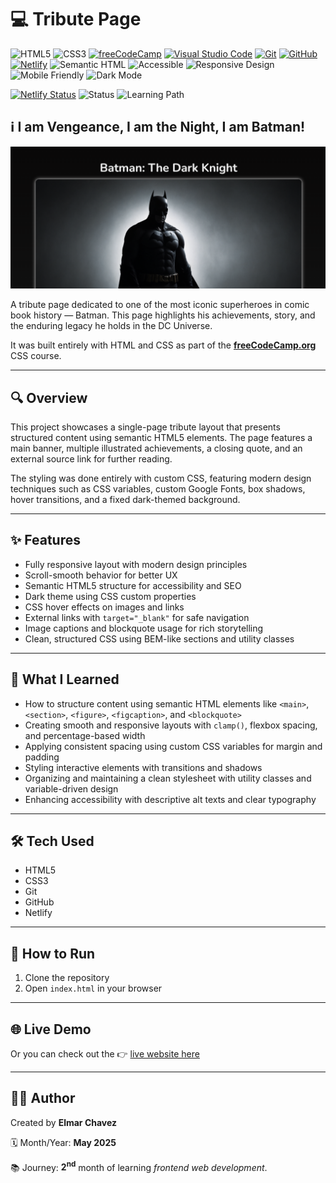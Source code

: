 # 💻 Tribute Page

![HTML5](https://img.shields.io/badge/HTML5-E34F26?style=for-the-badge&logo=html5&logoColor=white)
![CSS3](https://img.shields.io/badge/CSS3-1572B6?style=for-the-badge&logo=css3&logoColor=white)
[![freeCodeCamp](https://img.shields.io/badge/freeCodeCamp-27273D?style=for-the-badge&logo=freecodecamp&logoColor=white)](https://www.freecodecamp.org/)
[![Visual Studio Code](https://img.shields.io/badge/VS%20Code-007ACC?style=for-the-badge&logo=visual-studio-code&logoColor=white)](https://code.visualstudio.com/)
[![Git](https://img.shields.io/badge/Git-F05032?style=for-the-badge&logo=git&logoColor=white)](https://git-scm.com/)
[![GitHub](https://img.shields.io/badge/GitHub-181717?style=for-the-badge&logo=github&logoColor=white)](https://github.com/)
[![Netlify](https://img.shields.io/badge/Netlify-00C7B7?style=for-the-badge&logo=netlify&logoColor=white)](https://www.netlify.com/)
![Semantic HTML](https://img.shields.io/badge/Semantic%20HTML-ff9800?style=for-the-badge)
![Accessible](https://img.shields.io/badge/Accessibility-A11Y-0052cc?style=for-the-badge)
![Responsive Design](https://img.shields.io/badge/Responsive%20Design-2196F3?style=for-the-badge&logo=responsive&logoColor=white)
![Mobile Friendly](https://img.shields.io/badge/Mobile%20Friendly-%E2%9C%85-1E293B?style=for-the-badge&logo=responsive-design&logoColor=white)
![Dark Mode](https://img.shields.io/badge/Dark%20Mode-222222?style=for-the-badge&logo=half&logoColor=white)

[![Netlify Status](https://api.netlify.com/api/v1/badges/f992371a-b241-4d1a-a095-d1d6c9587737/deploy-status)](https://tribute-page-fcc-jiro.netlify.app/)
![Status](https://img.shields.io/badge/status-complete-brightgreen)
![Learning Path](https://img.shields.io/badge/learning%20path-month%202-blue)

## ℹ️ I am Vengeance, I am the Night, I am Batman!

![Screenshot of the project](./screenshot.png)

A tribute page dedicated to one of the most iconic superheroes in comic book history — Batman. This page highlights his achievements, story, and the enduring legacy he holds in the DC Universe.

It was built entirely with HTML and CSS as part of the [**freeCodeCamp.org**](https://www.freecodecamp.org/learn/full-stack-developer/) CSS course.

---

## 🔍 Overview

This project showcases a single-page tribute layout that presents structured content using semantic HTML5 elements. The page features a main banner, multiple illustrated achievements, a closing quote, and an external source link for further reading.

The styling was done entirely with custom CSS, featuring modern design techniques such as CSS variables, custom Google Fonts, box shadows, hover transitions, and a fixed dark-themed background.

---

## ✨ Features

- Fully responsive layout with modern design principles
- Scroll-smooth behavior for better UX
- Semantic HTML5 structure for accessibility and SEO
- Dark theme using CSS custom properties
- CSS hover effects on images and links
- External links with `target="_blank"` for safe navigation
- Image captions and blockquote usage for rich storytelling
- Clean, structured CSS using BEM-like sections and utility classes

---

## 🧠 What I Learned

- How to structure content using semantic HTML elements like `<main>`, `<section>`, `<figure>`, `<figcaption>`, and `<blockquote>`
- Creating smooth and responsive layouts with `clamp()`, flexbox spacing, and percentage-based width
- Applying consistent spacing using custom CSS variables for margin and padding
- Styling interactive elements with transitions and shadows
- Organizing and maintaining a clean stylesheet with utility classes and variable-driven design
- Enhancing accessibility with descriptive alt texts and clear typography

---

## 🛠️ Tech Used

- HTML5
- CSS3
- Git
- GitHub
- Netlify

---

## 🚀 How to Run

1. Clone the repository
2. Open `index.html` in your browser

---

## 🌐 Live Demo

Or you can check out the 👉 [live website here](https://tribute-page-fcc-jiro.netlify.app/)

---

## 🧑‍💻 Author

Created by **Elmar Chavez**

🗓️ Month/Year: **May 2025**

📚 Journey: **2<sup>nd</sup>** month of learning _frontend web development_.
